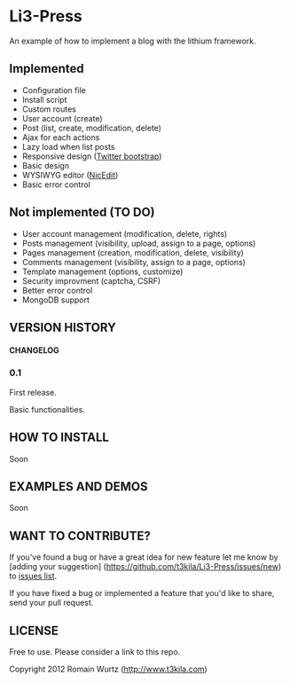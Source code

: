 Li3-Press
=========

An example of how to implement a blog with the lithium framework.

Implemented
--------------------
*   Configuration file
*	Install script
*	Custom routes
*	User account (create)
*	Post (list, create, modification, delete)
*	Ajax for each actions
*	Lazy load when list posts
*	Responsive design ([Twitter bootstrap](http://twitter.github.com/bootstrap))
*	Basic design
*	WYSIWYG editor ([NicEdit](http://nicedit.com/))
*	Basic error control

Not implemented (TO DO)
--------------------
*	User account management (modification, delete, rights)
*	Posts management (visibility, upload, assign to a page, options)
*	Pages management (creation, modification, delete, visibility)
*	Comments management (visibility, assign to a page, options)
*	Template management (options, customize)
*	Security improvment (captcha, CSRF)
*	Better error control
*	MongoDB support

VERSION HISTORY
--------------------

#### CHANGELOG

### 0.1 

First release.

Basic functionalities.

HOW TO INSTALL
--------------------

Soon

EXAMPLES AND DEMOS
--------------------

Soon

WANT TO CONTRIBUTE?
---------------------

If you've found a bug or have a great idea for new feature let me know by [adding your suggestion]
(https://github.com/t3kila/Li3-Press/issues/new) to [issues list](https://github.com/t3kila/Li3-Press/issues).

If you have fixed a bug or implemented a feature that you'd like to share, send your pull request.

LICENSE
--------------------
Free to use.
Please consider a link to this repo.

Copyright 2012 Romain Wurtz (http://www.t3kila.com)


